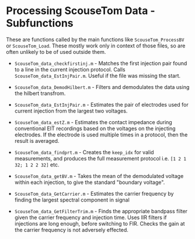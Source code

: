 # Processing ScouseTom Data - Subfunctions
These are functions called by the main functions like `ScouseTom_ProcessBV` or `ScouseTom_Load`. These mostly work only in context of those files, so are often unlikely to be of used outside them.

-   `ScouseTom_data_checkfirstinj.m` - Matches the first injection pair found to a line in the current injection protocol. Calls `ScouseTom_data_EstInjPair.m`. Useful if the file was missing the start.

-   `ScouseTom_data_DemodHilbert.m` - Filters and demodulates the data using the hilbert transfrom.

-   `ScouseTom_data_EstInjPair.m` - Estimates the pair of electrodes used for current injection from the largest two voltages.

-   `ScouseTom_data_estZ.m` - Estimates the contact impedance during conventional EIT recordings based on the voltages on the injecting electrodes. If the electrode is used multiple times in a protocol, then the result is averaged.

-   `ScouseTom_data_findprt.m` - Creates the `keep_idx` for valid measurements, and produces the full measurement protocol i.e. `[1 2 1 32; 1 2 2 32]` etc.

-   `ScouseTom_data_getBV.m` - Takes the mean of the demodulated voltage within each injection, to give the standard "boundary voltage".

-   `ScouseTom_data_GetCarrier.m` - Estimates the carrier frequency by finding the largest spectral component in signal

-   `ScouseTom_data_GetFilterTrim.m` - Finds the appropriate bandpass filter given the carrier frequency and injection time. Uses IIR filters if injections are long enough, before switching to FIR. Checks the gain at the carrier frequency is not adversely effected.  
